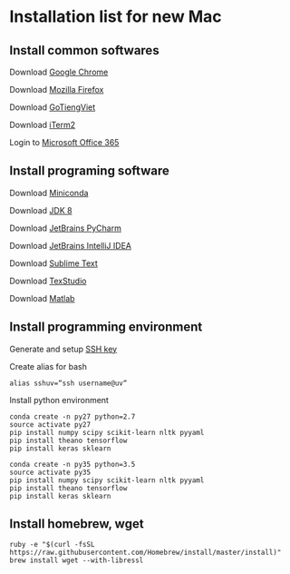 # Installation list for new Mac


## Install common softwares
Download [Google Chrome](https://www.google.com/chrome/)

Download [Mozilla Firefox](https://www.mozilla.org/en-US//)

Download [GoTiengViet](http://www.trankynam.com/gotv/)

Download [iTerm2](https://www.iterm2.com/downloads.html)

Login to [Microsoft Office 365](https://login.microsoftonline.com/)



## Install programing software

Download [Miniconda](https://repo.continuum.io/miniconda/Miniconda3-latest-MacOSX-x86_64.sh)

Download [JDK 8](http://www.oracle.com/technetwork/java/javase/downloads/jdk8-downloads-2133151.html)

Download [JetBrains PyCharm](https://www.jetbrains.com/pycharm/)

Download [JetBrains IntelliJ IDEA](https://www.jetbrains.com/idea/)

Download [Sublime Text](https://download.sublimetext.com/Sublime%20Text%20Build%203143.dmg)

Download [TexStudio](https://sourceforge.net/projects/texstudio/?source=typ_redirect)

Download [Matlab](https://www.mathworks.com/products/matlab.html)


## Install programming environment

Generate and setup [SSH key](https://github.com/laiviet/tutorials/blob/master/ssh-key.md)

Create alias for bash
```
alias sshuv=“ssh username@uv“
```

Install python environment
```
conda create -n py27 python=2.7
source activate py27
pip install numpy scipy scikit-learn nltk pyyaml
pip install theano tensorflow
pip install keras sklearn
```
```
conda create -n py35 python=3.5
source activate py35
pip install numpy scipy scikit-learn nltk pyyaml
pip install theano tensorflow
pip install keras sklearn
```


## Install homebrew, wget

```
ruby -e "$(curl -fsSL https://raw.githubusercontent.com/Homebrew/install/master/install)"
brew install wget --with-libressl
```

